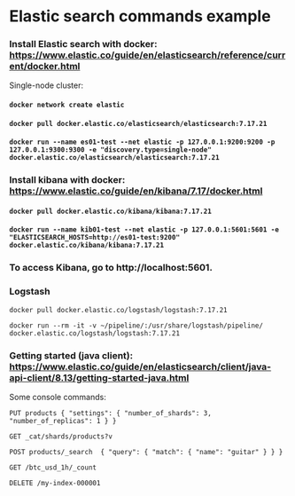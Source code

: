 # Elastic search commands example

### Install Elastic search with docker: https://www.elastic.co/guide/en/elasticsearch/reference/current/docker.html

Single-node cluster:

#### `docker network create elastic`

#### `docker pull docker.elastic.co/elasticsearch/elasticsearch:7.17.21`

#### `docker run --name es01-test --net elastic -p 127.0.0.1:9200:9200 -p 127.0.0.1:9300:9300 -e "discovery.type=single-node" docker.elastic.co/elasticsearch/elasticsearch:7.17.21`

### Install kibana with docker: https://www.elastic.co/guide/en/kibana/7.17/docker.html

#### `docker pull docker.elastic.co/kibana/kibana:7.17.21`

#### `docker run --name kib01-test --net elastic -p 127.0.0.1:5601:5601 -e "ELASTICSEARCH_HOSTS=http://es01-test:9200" docker.elastic.co/kibana/kibana:7.17.21`

### To access Kibana, go to http://localhost:5601.

### Logstash

`docker pull docker.elastic.co/logstash/logstash:7.17.21`

`docker run --rm -it -v ~/pipeline/:/usr/share/logstash/pipeline/ docker.elastic.co/logstash/logstash:7.17.21`

### Getting started (java client): https://www.elastic.co/guide/en/elasticsearch/client/java-api-client/8.13/getting-started-java.html

Some console commands:

`PUT products
{
  "settings": {
    "number_of_shards": 3,
    "number_of_replicas": 1
  }
}`

`GET _cat/shards/products?v`

`POST products/_search 
{
  "query": {
    "match": {
      "name": "guitar"
    }
  }
}`

`GET /btc_usd_1h/_count`

`DELETE /my-index-000001`